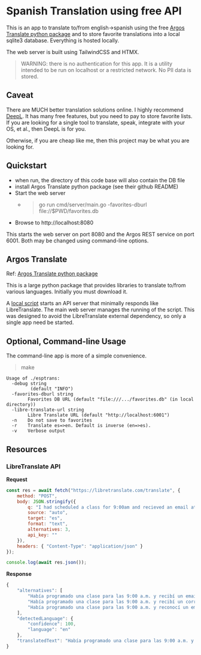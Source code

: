 # Spanish Translation using free API
This is an app to translate to/from english->spanish using the free [Argos Translate python package](https://github.com/argosopentech/argos-translate/tree/master) and to store favorite translations into a local sqlite3 database. Everything is hosted locally.

The web server is built using TailwindCSS and HTMX.

> WARNING: there is no authentication for this app. It is a utility intended to be run on localhost or a restricted network. No PII data is stored.

## Caveat
There are MUCH better translation solutions online. I highly recommend [DeepL](https://www.deepl.com/en/translator). It has many free features, but you need to pay to store favorite lists. If you are looking for a single tool to translate, speak, integrate with your OS, et al., then DeepL is for you.

Otherwise, if you are cheap like me, then this project may be what you are looking for.

## Quickstart
* when run, the directory of this code base will also contain the DB file
* install Argos Translate python package (see their github README)
* Start the web server
  * > go run cmd/server/main.go -favorites-dburl file://$PWD/favorites.db
* Browse to http://localhost:8080

This starts the web server on port 8080 and the Argos REST service on port 6001. Both may be changed using command-line options.

## Argos Translate
Ref: [Argos Translate python package](https://github.com/argosopentech/argos-translate/tree/master)

This is a large python package that provides libraries to translate to/from various languages. Initially you must download it. 

A [local script](./argostranslate-api.py) starts an API server that minimally responds like LibreTranslate. The main web server manages the running of the script. This was designed to avoid the LibreTranslate external dependency, so only a single app need be started.

## Optional, Command-line Usage
The command-line app is more of a simple convenience.
> make
```shell
Usage of ./esptrans:
  -debug string
    	 (default "INFO")
  -favorites-dburl string
    	Favorites DB URL (default "file:///.../favorites.db" (in local directory))
  -libre-translate-url string
    	Libre Translate URL (default "http://localhost:6001")
  -n	Do not save to favorites
  -r	Translate es=>en. Default is inverse (en=>es).
  -v	Verbose output
```

## Resources
### LibreTranslate API
**Request**
```javascript
const res = await fetch("https://libretranslate.com/translate", {
	method: "POST",
	body: JSON.stringify({
		q: "I had scheduled a class for 9:00am and recieved an email at 9 that a class would start at 9:30. Is that common to be given such short notice?",
		source: "auto",
		target: "es",
		format: "text",
		alternatives: 3,
		api_key: ""
	}),
	headers: { "Content-Type": "application/json" }
});

console.log(await res.json());
```

**Response**
```javascript
{
    "alternatives": [
        "Había programado una clase para las 9:00 a.m. y recibí un email a las 9 que una clase comenzaría a las 9:30. ¿Es común que se le dé tan poco aviso?",
        "Había programado una clase para las 9:00 a.m. y recibí un correo electrónico a las 9 que una clase empezaría a las 9:30. ¿Eso es común que se le dé tan breve aviso?",
        "Había programado una clase para las 9:00 a.m. y reconocí un email a las 9 que una clase comenzaría a las 9:30. ¿Es eso común que se le dé tan breve aviso?"
    ],
    "detectedLanguage": {
        "confidence": 100,
        "language": "en"
    },
    "translatedText": "Había programado una clase para las 9:00 a.m. y recibí un correo electrónico a las 9 que una clase comenzaría a las 9:30. ¿Es común que se le dé tan breve aviso?"
}
```